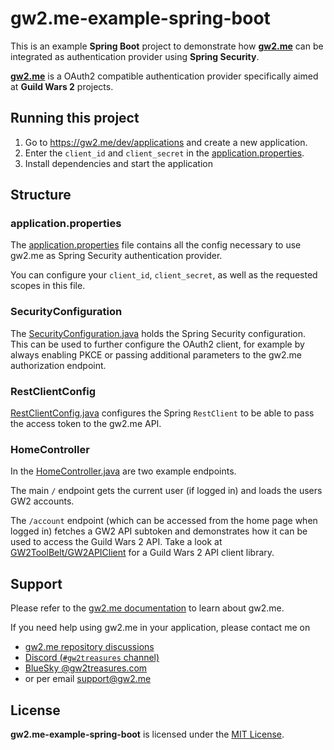 # gw2.me-example-spring-boot

This is an example **Spring Boot** project to demonstrate how **[gw2.me](https://gw2.me)** can be integrated as 
authentication provider using **Spring Security**.

**[gw2.me](https://gw2.me)** is a OAuth2 compatible authentication provider specifically aimed at **Guild Wars 2**
projects.

## Running this project

1. Go to https://gw2.me/dev/applications and create a new application.
2. Enter the `client_id` and `client_secret` in the 
   [application.properties](./src/main/resources/application.properties).
3. Install dependencies and start the application


## Structure

### application.properties

The [application.properties](./src/main/resources/application.properties) file contains all the config necessary to use
gw2.me as Spring Security authentication provider.

You can configure your `client_id`, `client_secret`, as well as the requested scopes in this file.

### SecurityConfiguration

The [SecurityConfiguration.java](./src/main/java/me/gw2/example/configuration/SecurityConfiguration.java) holds the
Spring Security configuration. This can be used to further configure the OAuth2 client, for example by always enabling
PKCE or passing additional parameters to the gw2.me authorization endpoint.

### RestClientConfig

[RestClientConfig.java](./src/main/java/me/gw2/example/configuration/RestClientConfig.java) configures the Spring
`RestClient` to be able to pass the access token to the gw2.me API.

### HomeController

In the [HomeController.java](./src/main/java/me/gw2/example/web/HomeController.java) are two example endpoints.

The main `/` endpoint gets the current user (if logged in) and loads the users GW2 accounts.

The `/account` endpoint (which can be accessed from the home page when logged in) fetches a GW2 API subtoken and
demonstrates how it can be used to access the Guild Wars 2 API. Take a look at 
[GW2ToolBelt/GW2APIClient](https://github.com/GW2ToolBelt/GW2APIClient) for a Guild Wars 2 API client library.


## Support

Please refer to the [gw2.me documentation](https://gw2.me/dev/docs) to learn about gw2.me.

If you need help using gw2.me in your application, please contact me on
- [gw2.me repository discussions](https://github.com/GW2Treasures/gw2.me/discussions)
- [Discord (`#gw2treasures` channel)](https://discord.gg/gvx6ZSE)
- [BlueSky @gw2treasures.com](https://bsky.app/profile/gw2treasures.com)
- or per email [support@gw2.me](mailto:support@gw2.me)


## License
**gw2.me-example-spring-boot** is licensed under the [MIT License](./LICENSE).
